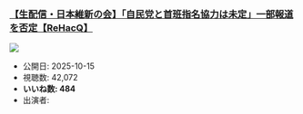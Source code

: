 ### [【生配信・日本維新の会】「自民党と首班指名協力は未定」一部報道を否定【ReHacQ】](https://www.youtube.com/watch?v=esRZN0NSU1k)
[![](https://img.youtube.com/vi/esRZN0NSU1k/sddefault.jpg)](https://www.youtube.com/watch?v=esRZN0NSU1k)
-   公開日: 2025-10-15
-   視聴数: 42,072
-   **いいね数: 484**
-   出演者: 
